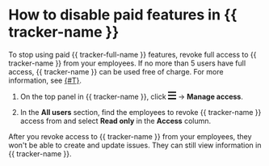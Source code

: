 # How to disable paid features in {{ tracker-name }}

To stop using paid {{ tracker-full-name }} features, revoke full access to {{ tracker-name }} from your employees. If no more than 5 users have full access, {{ tracker-name }} can be used free of charge. For more information, see [{#T}](pricing.md).

1. On the top panel in {{ tracker-name }}, click ![](../_assets/tracker/tracker-burger.png) → **Manage access**.

1. In the **All users** section, find the employees to revoke {{ tracker-name }} access from and select **Read only** in the **Access** column.

<!--1. To revoke access from all employees at once, select **Departments** on the left-hand panel and then **Read only** in the **All employees** row.-->

After you revoke access to {{ tracker-name }} from your employees, they won't be able to create and update issues. They can still view information in {{ tracker-name }}.